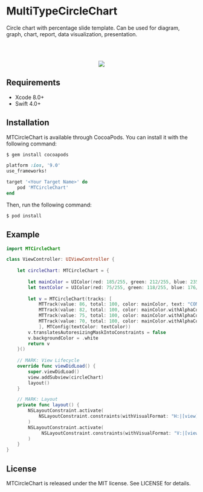 # MultiTypeCircleChart
Circle chart with percentage slide template. Can be used for diagram, graph, chart, report, data visualization, presentation.

<br><br>
<p align="center">
  <img src="https://github.com/mevalid/MTCircleChart/blob/master/Screenshots/example.gif">
</p>

## Requirements

- Xcode 8.0+
- Swift 4.0+

## Installation

MTCircleChart is available through CocoaPods. You can install it with the following command:

```bash
$ gem install cocoapods
```

```ruby
platform :ios, '9.0'
use_frameworks!

target '<Your Target Name>' do
    pod 'MTCircleChart'
end
```

Then, run the following command:

```bash
$ pod install
```
## Example

```swift
import MTCircleChart

class ViewController: UIViewController {
    
    let circleChart: MTCircleChart = {
        
        let mainColor = UIColor(red: 185/255, green: 212/255, blue: 235/255, alpha: 1.0)
        let textColor = UIColor(red: 75/255, green: 118/255, blue: 176/255, alpha: 1.0)
    
        let v = MTCircleChart(tracks: [
            MTTrack(value: 86, total: 100, color: mainColor, text: "CONNECTICUT"),
            MTTrack(value: 82, total: 100, color: mainColor.withAlphaComponent(0.75), text: "ALABAMA"),
            MTTrack(value: 75, total: 100, color: mainColor.withAlphaComponent(0.45), text: "NEVADA"),
            MTTrack(value: 70, total: 100, color: mainColor.withAlphaComponent(0.15), text: "UTAH")
            ], MTConfig(textColor: textColor))
        v.translatesAutoresizingMaskIntoConstraints = false
        v.backgroundColor = .white
        return v
    }()
    
    // MARK: View Lifecycle
    override func viewDidLoad() {
        super.viewDidLoad()
        view.addSubview(circleChart)
        layout()
    }

    // MARK: Layout
    private func layout() {
        NSLayoutConstraint.activate(
            NSLayoutConstraint.constraints(withVisualFormat: "H:|[view]|", options: [], metrics: nil, views: ["view": circleChart])
        )
        NSLayoutConstraint.activate(
             NSLayoutConstraint.constraints(withVisualFormat: "V:|[view]|", options: [], metrics: nil, views: ["view": circleChart])
        )
    }
}
```

## License

MTCircleChart is released under the MIT license. See LICENSE for details.
